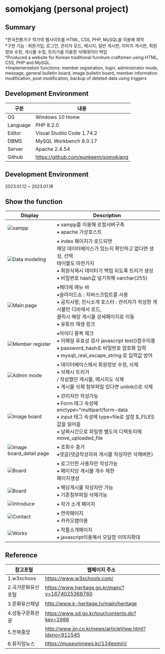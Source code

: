 # somokjang (personal project)


Summary
-------------
*한국전통가구 작가의 웹사이트를 HTML, CSS, PHP, MySQL을 이용해 제작</br>
*구현 기능 : 회원가입, 로그인, 관리자 모드, 메시지, 일반 게시판, 이미지 게시판, 회원정보 수정, 게시물 수정, 트리거를 이용한 삭제데이터 백업</br>
*Produced a website for Korean traditional furniture craftsmen using HTML, CSS, PHP and MySQL.</br>
*Implementation functions: member registration, login, administrator mode, message, general bulletin board, image bulletin board, member information modification, post modification, backup of deleted data using triggers


Development Environment
-------------
|구분|내용|
|---|------------------|
|OS|Windows 10 Home|
|Language|PHP 8.2.0 |
|Editor|Visual Studiio Code 1.74.2 |
|DBMS|MySQL Workbench 8.0.17 |
|Server|Apache 2.4.54|
|Github|https://github.com/eunkeem/somokjang|


Development Environment
-------------
2023.01.12 ~ 2023.01.18


Show the function
-------------
|Display|Description|
|---|---|
|![xampp](https://user-images.githubusercontent.com/115531855/213119900-596178ad-de1c-4e52-aae0-a27b9127eb9a.JPG)| ⁕ xampp를 이용해 로컬서버구축</br> ⁕ apache 가상호스트|
|![Data modeling](https://user-images.githubusercontent.com/115531855/213090495-7c23dc09-c31a-45c8-a809-74d0836390fc.PNG)| ⁕ index 페이지가 로드되면 <br/>해당 데이터베이스가 있는지 확인하고 없다면 생성, 선택 <br/>테이블도 마찬가지<br/>  ⁕ 회원삭제시 데이터가 백업 되도록 트리거 생성 <br/> ⁕ 비밀번호 hash값 넣기위해 varchar(255)|
|![Main page](https://user-images.githubusercontent.com/115531855/213092569-2c100b6c-1162-4e48-86f6-99dfbc15b83a.jpeg) | ⁕헤더에 메뉴 바</br>⁕슬라이드쇼 : 자바스크립트를 사용</br> ⁕ 공지사항, 전시소개 포스터 : 관리자가 작성한 게시물만 디비에서 로드, </br> 클릭시 해당 게시물 상세페이지로 이동</br> ⁕ 유튜브 재생 링크 |
|![Member register](https://user-images.githubusercontent.com/115531855/213094265-a7229669-5e80-4856-9a3b-2fc2dfaf02df.jpeg)| ⁕아이디 중복 체크</br> ⁕ 이메일 유효성 검사 javascript test()함수이용</br>⁕ password_hash로 비밀번호 암호화 입력 </br> ⁕ mysqli_real_escape_string 로 입력값 방어 |
|![Admin mode](https://user-images.githubusercontent.com/115531855/213098223-ddacb6ca-c665-4eea-b7ea-4f2239ce0e39.jpeg)| ⁕ 데이터베이스에서 회원정보 수정, 삭제</br> ⁕ 삭제시 트리거</br> / 작성했던 게시물, 메시지도 삭제 </br> ⁕ 게시물 삭제 첨부파일 있다면 unlink()로 삭제 |
|![Image board](https://user-images.githubusercontent.com/115531855/213099243-d275b31f-f207-4a33-a37f-20c30f199639.jpeg)| ⁕ 관리자만 작성가능</br> ⁕	Form 태그 속성에 enctype="multipart/form-data</br> ⁕ input 태그 속성에 type=file로 설정 $_FILES값을 읽어옴 </br> ⁕ 날짜시간으로 파일명 별도의 디렉토리에 move_uploaded_file|
|![Image board_detail page](https://user-images.githubusercontent.com/115531855/213099821-eccc0d86-81de-47aa-802a-2a5abafe5834.jpeg)| ⁕ 조회수 증가</br> ⁕댓글(댓글작성자와 게시물 작성자만 삭제버튼) |
|![Board](https://user-images.githubusercontent.com/115531855/213100317-5a938163-8599-4617-8582-bf796c1ee0fa.jpeg)| ⁕ 로그인한 사용자만 작성가능 </br> ⁕ 페이지당 게시물 개수 제한 </br> 페이지생성 |
|![Board](https://user-images.githubusercontent.com/115531855/213101904-f6e3978c-cbbc-4c01-9533-cbdff573b17f.jpeg)| ⁕ 해당게시물 작성자만 가능</br> ⁕ 기존첨부파일 삭제가능|
|![Introduce](https://user-images.githubusercontent.com/115531855/213102562-70394bf1-6e7c-43f1-b7f9-f581f08829b5.jpeg)| ⁕ 작가 소개 페이지 |
|![Contact](https://user-images.githubusercontent.com/115531855/213102627-38772638-daa0-4f5c-a87f-cf910059840c.jpeg)| ⁕ 연락페이지 </br> ⁕ 카카오맵이용|
|![Works](https://user-images.githubusercontent.com/115531855/213102995-764de0b2-0eeb-4929-89a1-0ff1e15ca031.jpeg)| ⁕ 작품소개페이지</br> ⁕ javascript이용해서 모달창 이미지확대|


Reference
------------------------------
|참고포털|웹페이지 주소|
|---|---|
|1.w3schoos|https://www.w3schools.com/|
|2.국가문화유산포털|https://www.heritage.go.kr/main/?v=1674025368760|
|3.문화유산채널|http://www.k-heritage.tv/main/heritage|
|4.성동구문화관광|https://www.sd.go.kr/tour/contents.do?key=1986|
|5.전북중앙|http://www.jjn.co.kr/news/articleView.html?idxno=911545|
|6.뮤지엄뉴스|https://museumnews.kr/134exmiri/|

